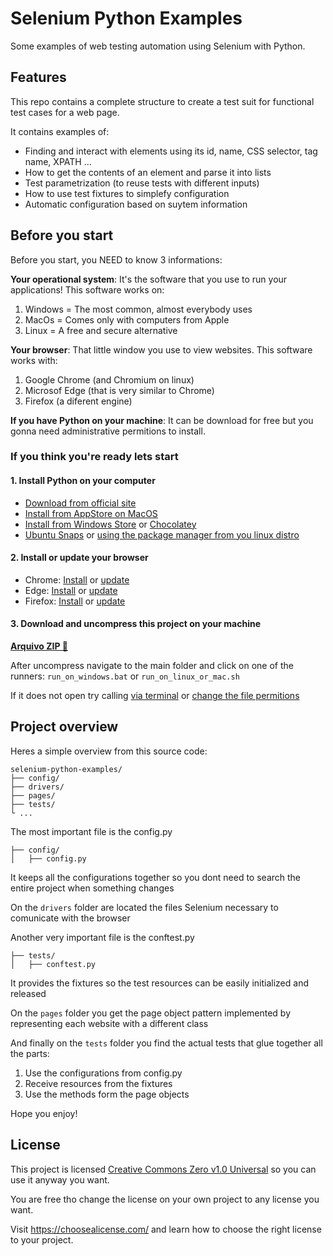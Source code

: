 # Selenium Python Examples

Some examples of web testing automation using Selenium with Python.

## Features

This repo contains a complete structure to create a test suit for functional test cases for a web page.

It contains examples of:
- Finding and interact with elements using its id, name, CSS selector, tag name, XPATH ...
- How to get the contents of an element and parse it into lists
- Test parametrization (to reuse tests with different inputs)
- How to use test fixtures to simplefy configuration
- Automatic configuration based on suytem information

## Before you start

Before you start, you NEED to know 3 informations:

__Your operational system__: It's the software that you use to run your applications! This software works on:

1. Windows = The most common, almost everybody uses
2. MacOs = Comes only with computers from Apple
3. Linux = A free and secure alternative

__Your browser__: That little window you use to view websites. This software works with:

1. Google Chrome (and Chromium on linux)
2. Microsof Edge (that is very similar to Chrome)
3. Firefox (a diferent engine)

__If you have Python on your machine__: It can be download for free but you gonna need administrative permitions to install.

### If you think you're ready lets start

#### 1. Install Python on your computer

- [Download from official site](https://www.python.org/downloads/release/python-3123/)
- [Install from AppStore on MacOS](https://apps.apple.com/br/app/python-3/id1262850648)
- [Install from Windows Store](https://apps.microsoft.com/detail/9ncvdn91xzqp?hl=en-us&gl=US) or [Chocolatey](https://community.chocolatey.org/packages/python312)
- [Ubuntu Snaps](https://snapcraft.io/python3-alt) or [using the package manager from you linux distro](https://wiki.python.org/moin/BeginnersGuide/Download)

#### 2. Install or update your browser

- Chrome: [Install](https://www.google.com/chrome/) or [update](https://support.google.com/chrome/answer/95414?hl=EN&co=GENIE.Platform%3DDesktop)
- Edge: [Install](https://www.microsoft.com/en-us/edge/download?form=MA13FJ) or [update](https://support.microsoft.com/en-us/topic/microsoft-edge-update-settings-af8aaca2-1b69-4870-94fe-18822dbb7ef1)
- Firefox: [Install](https://www.mozilla.org/en-US/firefox/new/) or [update](https://support.mozilla.org/en-US/kb/update-firefox-latest-release)

#### 3. Download and uncompress this project on your machine

__[Arquivo ZIP 📂](https://github.com/edumco/selenium-python-examples/archive/refs/heads/main.zip)__

After uncompress navigate to the main folder and click on one of the runners: `run_on_windows.bat` or `run_on_linux_or_mac.sh`

If it does not open try calling [via terminal](https://www.lifewire.com/open-command-prompt-in-folder-8681085) or [change the file permitions](https://support.apple.com/guide/mac-help/change-permissions-for-files-folders-or-disks-mchlp1203/mac)

## Project overview

Heres a simple overview from this source code:

```
selenium-python-examples/
├── config/
├── drivers/
├── pages/
├── tests/
└ ...
```

The most important file is the config.py
```
├── config/
│   ├── config.py
```

It keeps all the configurations together so you dont need to search the entire project when something changes

On the `drivers` folder are located the files Selenium necessary to comunicate with the browser

Another very important file is the conftest.py
```
├── tests/
│   ├── conftest.py
```
It provides the fixtures so the test resources can be easily initialized and released

On the `pages` folder you get the page object pattern implemented by representing each website with a different class

And finally on the `tests` folder you find the actual tests that glue together all the parts:

1. Use the configurations from config.py
2. Receive resources from the fixtures
3. Use the methods form the page objects

Hope you enjoy!

## License

This project is licensed [Creative Commons Zero v1.0 Universal](LICENSE) so you can use it anyway you want.

You are free tho change the license on your own project to any license you want.

Visit <https://choosealicense.com/> and learn how to choose the right license to your project.
